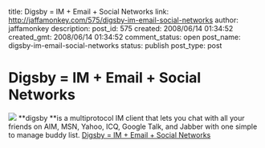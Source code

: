 title: Digsby = IM + Email + Social Networks
link: http://jaffamonkey.com/575/digsby-im-email-social-networks
author: jaffamonkey
description: 
post_id: 575
created: 2008/06/14 01:34:52
created_gmt: 2008/06/14 01:34:52
comment_status: open
post_name: digsby-im-email-social-networks
status: publish
post_type: post

# Digsby = IM + Email + Social Networks

![](http://img.digsby.com/tmpl/logo.png) **digsby **is a multiprotocol IM client that lets you chat with all your friends on AIM, MSN, Yahoo, ICQ, Google Talk, and Jabber with one simple to manage buddy list. [Digsby = IM + Email + Social Networks](http://www.digsby.com/)